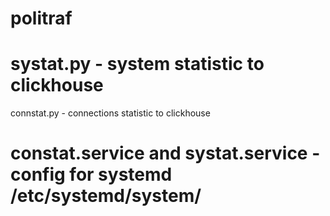 # politraf

# systat.py - system statistic to clickhouse
  connstat.py - connections statistic to clickhouse

# constat.service and systat.service - config for systemd /etc/systemd/system/
